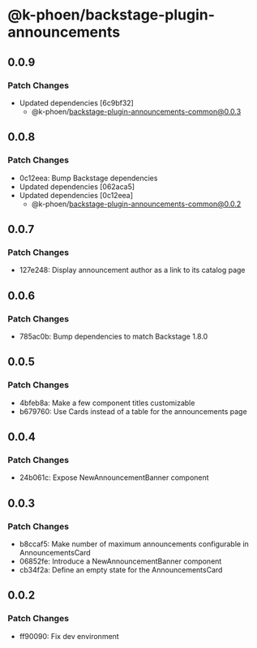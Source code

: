 # @k-phoen/backstage-plugin-announcements

## 0.0.9

### Patch Changes

- Updated dependencies [6c9bf32]
  - @k-phoen/backstage-plugin-announcements-common@0.0.3

## 0.0.8

### Patch Changes

- 0c12eea: Bump Backstage dependencies
- Updated dependencies [062aca5]
- Updated dependencies [0c12eea]
  - @k-phoen/backstage-plugin-announcements-common@0.0.2

## 0.0.7

### Patch Changes

- 127e248: Display announcement author as a link to its catalog page

## 0.0.6

### Patch Changes

- 785ac0b: Bump dependencies to match Backstage 1.8.0

## 0.0.5

### Patch Changes

- 4bfeb8a: Make a few component titles customizable
- b679760: Use Cards instead of a table for the announcements page

## 0.0.4

### Patch Changes

- 24b061c: Expose NewAnnouncementBanner component

## 0.0.3

### Patch Changes

- b8ccaf5: Make number of maximum announcements configurable in AnnouncementsCard
- 06852fe: Introduce a NewAnnouncementBanner component
- cb34f2a: Define an empty state for the AnnouncementsCard

## 0.0.2

### Patch Changes

- ff90090: Fix dev environment
